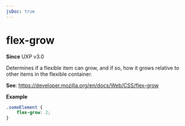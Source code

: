 ```yaml
---
jsDoc: true
---
```

# flex-grow

**Since** UXP v3.0

Determines if a flexible item can grow, and if so, how it grows relative to other items in the flexible container.

**See**: https://developer.mozilla.org/en/docs/Web/CSS/flex-grow

**Example**

```css
.someElement {
    flex-grow: 2;
}
```